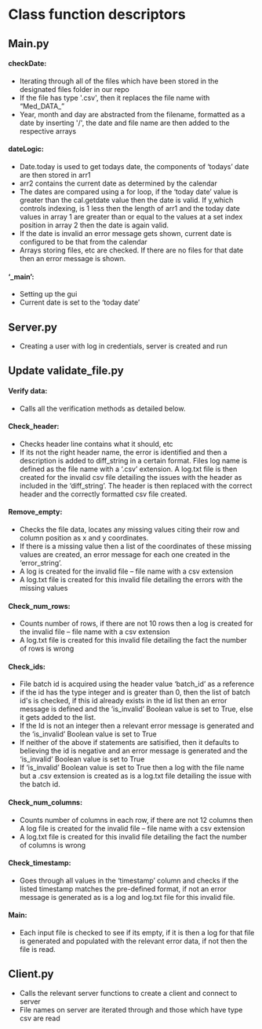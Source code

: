 # Class function descriptors
## Main.py
#### checkDate:
-	Iterating through all of the files which have been stored in the designated files folder in our repo
-	If the file has type '.csv', then it replaces the file name with “Med_DATA_”
-	Year, month and day are abstracted from the filename, formatted as a date by inserting '/',  the date and file name are then added to the respective arrays

#### dateLogic: 
-	Date.today is used to get todays date, the components of ‘todays’ date are then stored in arr1
-	arr2 contains the current date as determined by the calendar
-	The dates are compared using a for loop, if the ‘today date’ value is greater than the cal.getdate value then the date is valid. If y,which controls indexing, is 1 less then the length of arr1 and the today date values in array 1 are greater than or equal to the values at a set index position in array 2 then the date is again valid.
-	If the date is invalid an error message gets shown, current date is configured to be that from the calendar
-	Arrays storing files, etc are checked. If there are no files for that date then an error message is shown.

#### ‘_main’: 
-	Setting up the gui
-	Current date is set to the ‘today date’

## Server.py
-	Creating a user with log in credentials, server is created and run

## Update validate_file.py
#### Verify data:
-	Calls all the verification methods as detailed below.

#### Check_header:
-	Checks header line contains what it should, etc
-	If its not the right header name, the error is identified and then a description is added to diff_string in a certain format. Files log name is defined as the file name with a  ‘.csv’ extension.  A log.txt file is then created for the invalid csv file detailing the issues with the header as included in the ‘diff_string’. The header is then replaced with the correct header and the correctly formatted csv file created.

#### Remove_empty:
-	Checks the file data, locates any missing values citing their row and column position as x and y coordinates.
-	If there is a missing value then a list of the coordinates of these missing values are created, an error message for each one created in the ‘error_string’.
- A log is created for the invalid file – file name with a csv extension
- A log.txt file is created for this invalid file detailing the errors with the missing values

#### Check_num_rows:
-	Counts number of rows, if there are not 10 rows then a log is created for the invalid file – file name with a csv extension
-	A log.txt file is created for this invalid file detailing the fact the number of rows is wrong

#### Check_ids:
-	File batch id is acquired using the header value ‘batch_id’ as a reference
-	if the id has the type integer and is greater than 0, then the list of batch id's is checked, if this id already exists in the id list then an error message is defined and the ‘is_invalid’ Boolean value is set to True, else it gets added to the list.
-	If the Id is not an integer then a relevant error message is generated and the ‘is_invalid’ Boolean value is set to True
-	If neither of the above if statements are satisified, then it defaults to believing the id is negative and an error message is generated and the ‘is_invalid’ Boolean value is set to True
-	If ‘is_invalid’ Boolean value is set to True then a log with the file name but a .csv extension is created as is a log.txt file detailing the issue with the batch id.

#### Check_num_columns:
-	Counts number of columns in each row, if there are not 12 columns then A log file is created for the invalid file – file name with a csv extension
-	A log.txt file is created for this invalid file detailing the fact the number of columns is wrong

#### Check_timestamp:
-	Goes through all values in the ‘timestamp’ column and checks if the listed timestamp matches the pre-defined format, if not an error message is generated as is a log and log.txt file for this invalid file.

#### Main:
-	Each input file is checked to see if its empty, if it is then a log for that file is generated and populated with the relevant error data, if not then the file is read.

## Client.py
-	Calls the relevant server functions to create a client and connect to server
-	File names on server are iterated through and those which have type csv are read
